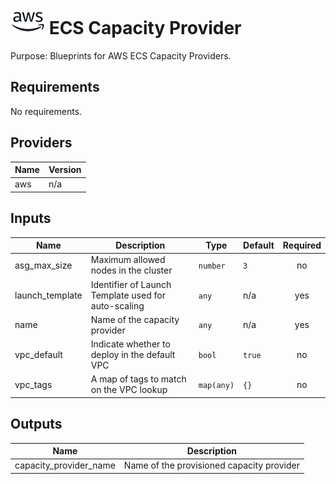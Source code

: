 # ![AWS](aws-logo.png) ECS Capacity Provider

Purpose: Blueprints for AWS ECS Capacity Providers.

## Requirements

No requirements.

## Providers

| Name | Version |
|------|---------|
| aws | n/a |

## Inputs

| Name | Description | Type | Default | Required |
|------|-------------|------|---------|:--------:|
| asg\_max\_size | Maximum allowed nodes in the cluster | `number` | `3` | no |
| launch\_template | Identifier of Launch Template used for auto-scaling | `any` | n/a | yes |
| name | Name of the capacity provider | `any` | n/a | yes |
| vpc\_default | Indicate whether to deploy in the default VPC | `bool` | `true` | no |
| vpc\_tags | A map of tags to match on the VPC lookup | `map(any)` | `{}` | no |

## Outputs

| Name | Description |
|------|-------------|
| capacity\_provider\_name | Name of the provisioned capacity provider |

